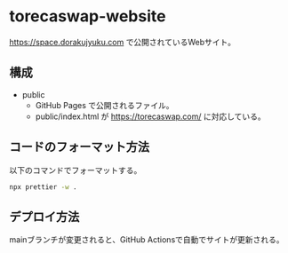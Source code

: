 # torecaswap-website

https://space.dorakujyuku.com で公開されているWebサイト。

## 構成

- public
  - GitHub Pages で公開されるファイル。
  - public/index.html が https://torecaswap.com/ に対応している。

## コードのフォーマット方法

以下のコマンドでフォーマットする。


```sh
npx prettier -w .
```

## デプロイ方法

mainブランチが変更されると、GitHub Actionsで自動でサイトが更新される。
